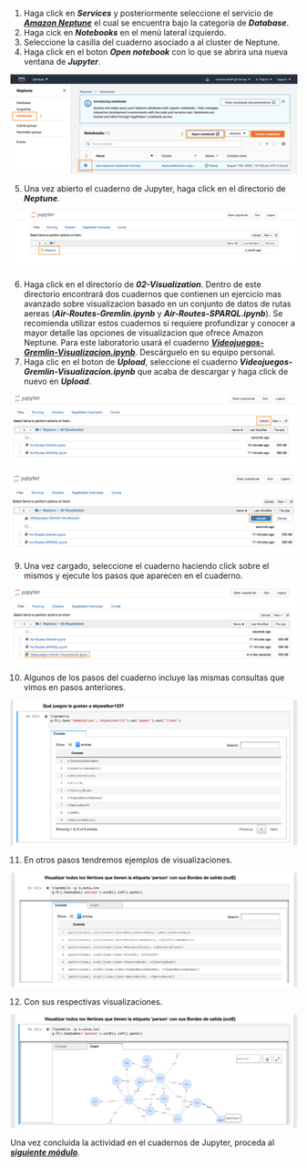 1. Haga click en **_Services_** y posteriormente seleccione el servicio de [**_Amazon Neptune_**](https://console.aws.amazon.com/neptune/) el cual se encuentra bajo la categoría de **_Database_**.
2. Haga cick en **_Notebooks_** en el menú lateral izquierdo.
3. Seleccione la casilla del cuaderno asociado a al cluster de Neptune.
4. Haga click en el boton **_Open notebook_** con lo que se abrira una nueva ventana de **_Jupyter_**.

![](images/neptune-nb-01.png)

5. Una vez abierto el cuaderno de Jupyter, haga click en el directorio de **_Neptune_**.

![](images/neptune-nb-02.png)

6. Haga click en el directorio de **_02-Visualization_**. Dentro de este directorio encontrará dos cuadernos que contienen un ejercicio mas avanzado sobre visualizacion basado en un conjunto de datos de rutas aereas (**_Air-Routes-Gremlin.ipynb_** y **_Air-Routes-SPARQL.ipynb_**). Se recomienda utilizar estos cuadernos si requiere profundizar y conocer a mayor detalle las opciones de visualizacion que ofrece Amazon Neptune. Para este laboratorio usará el cuaderno [**_Videojuegos-Gremlin-Visualizacion.ipynb_**](Videojuegos-Gremlin-Visualizacion.ipynb). Descárguelo en su equipo personal.
8. Haga clic en el boton de **_Upload_**, seleccione el cuaderno **_Videojuegos-Gremlin-Visualizacion.ipynb_** que acaba de descargar y haga click de nuevo en **_Upload_**.

![](images/neptune-nb-04.png)

![](images/neptune-nb-05.png)

9. Una vez cargado, seleccione el cuaderno haciendo click sobre el mismos y ejecute los pasos que aparecen en el cuaderno.

![](images/neptune-nb-06.png)

10. Algunos de los pasos del cuaderno incluye las mismas consultas que vimos en pasos anteriores.

![](images/neptune-nb-07.png)

11. En otros pasos tendremos ejemplos de visualizaciones.

![](images/neptune-nb-08.png)

12. Con sus respectivas visualizaciones.

![](images/neptune-nb-09.png)

Una vez concluida la actividad en el cuadernos de Jupyter, proceda al [**_siguiente módulo_**](/rest).

